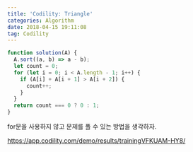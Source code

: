 ```yaml
---
title: 'Codility: Triangle'
categories: Algorithm
date: 2018-04-15 19:11:08
tag: Codility
---
```



```javascript
function solution(A) {
  A.sort((a, b) => a - b);
  let count = 0;
  for (let i = 0; i < A.length - 1; i++) {
    if (A[i] + A[i + 1] > A[i + 2]) {
      count++;
    }
  }
  return count === 0 ? 0 : 1;
}
```

for문을 사용하지 않고 문제를 풀 수 있는 방법을 생각하자.

https://app.codility.com/demo/results/trainingVFKUAM-HY8/
